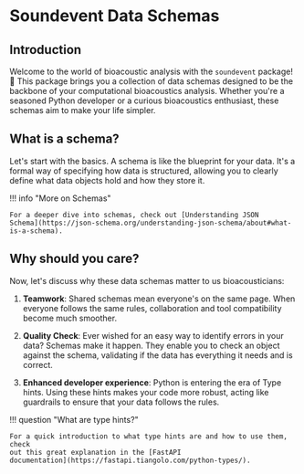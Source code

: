 # Soundevent Data Schemas

## Introduction

Welcome to the world of bioacoustic analysis with the `soundevent` package! 🎵
This package brings you a collection of data schemas designed to be the backbone
of your computational bioacoustics analysis. Whether you're a seasoned Python
developer or a curious bioacoustics enthusiast, these schemas aim to make your
life simpler.

## What is a schema?

Let's start with the basics. A schema is like the blueprint for your data. It's
a formal way of specifying how data is structured, allowing you to clearly
define what data objects hold and how they store it.

!!! info "More on Schemas"

    For a deeper dive into schemas, check out [Understanding JSON
    Schema](https://json-schema.org/understanding-json-schema/about#what-is-a-schema).

## Why should you care?

Now, let's discuss why these data schemas matter to us bioacousticians:

1. **Teamwork**: Shared schemas mean everyone's on the same page. When everyone
   follows the same rules, collaboration and tool compatibility become much
   smoother.

2. **Quality Check**: Ever wished for an easy way to identify errors in your
   data? Schemas make it happen. They enable you to check an object against the
   schema, validating if the data has everything it needs and is correct.

3. **Enhanced developer experience**: Python is entering the era of Type hints.
   Using these hints makes your code more robust, acting like guardrails to
   ensure that your data follows the rules.

!!! question "What are type hints?"

    For a quick introduction to what type hints are and how to use them, check
    out this great explanation in the [FastAPI
    documentation](https://fastapi.tiangolo.com/python-types/).
